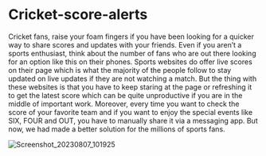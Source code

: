 # Cricket-score-alerts
Cricket fans, raise your foam fingers if you have been looking for a quicker way to share scores 
and updates with your friends. Even if you aren’t a sports enthusiast, think about the number 
of fans who are out there looking for an option like this on their phones. Sports websites do 
offer live scores on their page which is what the majority of the people follow to stay updated 
on live updates if they are not watching a match. But the thing with these websites is that you 
have to keep staring at the page or refreshing it to get the latest score which can be quite 
unproductive if you are in the middle of important work. Moreover, every time you want to 
check the score of your favorite team and if you want to enjoy the special events like SIX, 
FOUR and OUT, you have to manually share it via a messaging app. But now, we had made a 
better solution for the millions of sports fans.



![Screenshot_20230807_101925](https://github.com/Sahilp44/Cricket-score-alerts/assets/141580327/ae01d597-7a63-43fb-aa66-83ad13f631ae)


